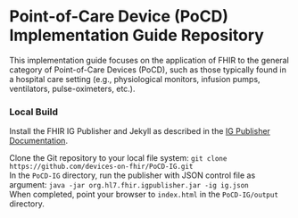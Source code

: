 # Point-of-Care Device (PoCD) Implementation Guide Repository

This implementation guide focuses on the application of FHIR to the general category of Point-of-Care Devices (PoCD), such as those typically found in a hospital care setting (e.g., physiological monitors, infusion pumps, ventilators, pulse-oximeters, etc.).


### Local Build
Install the FHIR IG Publisher and Jekyll as described in the [IG Publisher Documentation](http://wiki.hl7.org/index.php?title=IG_Publisher_Documentation#Installing).

Clone the Git repository to your local file system: `git clone https://github.com/devices-on-fhir/PoCD-IG.git`  
In the `PoCD-IG` directory, run the publisher with JSON control file as argument: `java -jar org.hl7.fhir.igpublisher.jar -ig ig.json`  
When completed, point your browser to `index.html` in the `PoCD-IG/output` directory.